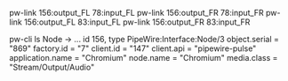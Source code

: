 
pw-link 156:output_FL 78:input_FL
pw-link 156:output_FR 78:input_FR
pw-link 156:output_FL 83:input_FL
pw-link 156:output_FR 83:input_FR

pw-cli ls Node ->    ...     id 156, type PipeWire:Interface:Node/3
                object.serial = "869"
                factory.id = "7"
                client.id = "147"
                client.api = "pipewire-pulse"
                application.name = "Chromium"
                node.name = "Chromium"
                media.class = "Stream/Output/Audio"
